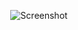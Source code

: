 <p align="center">
<picture>
  <source srcset="https://raw.githubusercontent.com/RodrigoRoaRodriguez/boundless/master/Screenshot.avif" type="image/avif">
  <source srcset="https://raw.githubusercontent.com/RodrigoRoaRodriguez/boundless/master/Screenshot.webp" type="image/webp">
  <img src="https://raw.githubusercontent.com/RodrigoRoaRodriguez/boundless/master/Screenshot.png" alt="Screenshot">
</picture>
</p>
